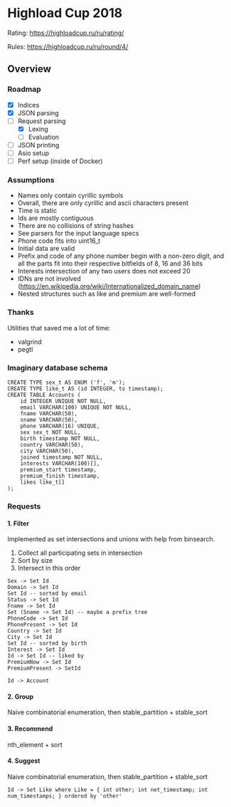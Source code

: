# Highload Cup 2018

Rating: https://highloadcup.ru/ru/rating/

Rules: https://highloadcup.ru/ru/round/4/

## Overview

### Roadmap
- [x] Indices
- [x] JSON parsing
- [ ] Request parsing
	- [x] Lexing
	- [ ] Evaluation
- [ ] JSON printing
- [ ] Asio setup
- [ ] Perf setup (inside of Docker)

### Assumptions
- Names only contain cyrillic symbols
- Overall, there are only cyrillic and ascii characters present
- Time is static
- Ids are mostly contiguous
- There are no collisions of string hashes
- See parsers for the input language specs
- Phone code fits into uint16_t
- Initial data are valid
- Prefix and code of any phone number begin with a non-zero digit, and all the parts fit into their respective bitfields of 8, 16 and 36 bits
- Interests intersection of any two users does not exceed 20
- IDNs are not involved (https://en.wikipedia.org/wiki/Internationalized_domain_name)
- Nested structures such as like and premium are well-formed

### Thanks
Utilities that saved me a lot of time:
- valgrind
- pegtl

### Imaginary database schema
```
CREATE TYPE sex_t AS ENUM ('f', 'm');
CREATE TYPE like_t AS (id INTEGER, ts timestamp);
CREATE TABLE Accounts (
	id INTEGER UNIQUE NOT NULL,
	email VARCHAR(100) UNIQUE NOT NULL,
	fname VARCHAR(50),
	sname VARCHAR(50),
	phone VARCHAR(16) UNIQUE,
	sex sex_t NOT NULL,
	birth timestamp NOT NULL,
	country VARCHAR(50),
	city VARCHAR(50),
	joined timestamp NOT NULL,
	interests VARCHAR(100)[],
	premium_start timestamp,
	premium_finish timestamp,
	likes like_t[]
);
```

### Requests
#### 1. Filter
Implemented as set intersections and unions with help from binsearch.
1. Collect all participating sets in intersection
2. Sort by size
3. Intersect in this order

```
Sex -> Set Id
Domain -> Set Id
Set Id -- sorted by email
Status -> Set Id
Fname -> Set Id
Set (Sname -> Set Id) -- maybe a prefix tree
PhoneCode -> Set Id
PhonePresent -> Set Id
Country -> Set Id
City -> Set Id
Set Id -- sorted by birth
Interest -> Set Id
Id -> Set Id -- liked by
PremiumNow -> Set Id
PremiumPresent -> SetId

Id -> Account
```

#### 2. Group
Naive combinatorial enumeration, then stable_partition + stable_sort

#### 3. Recommend
nth_element + sort

#### 4. Suggest
Naive combinatorial enumeration, then stable_partition + stable_sort

```
Id -> Set Like where Like = { int other; int net_timestamp; int num_timestamps; } ordered by 'other'
```